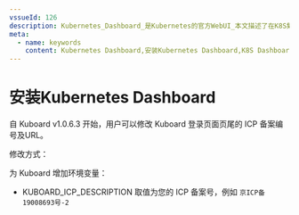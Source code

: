 ```yaml
---
vssueId: 126
description: Kubernetes_Dashboard_是Kubernetes的官方WebUI_本文描述了在K8S集群上安装Kuberentes_Dashboard后_如何修改Kuboard登录页末尾的ICP备案编号
meta:
  - name: keywords
    content: Kubernetes Dashboard,安装Kubernetes Dashboard,K8S Dashboard,K8S管理界面
---
```


# 安装Kubernetes Dashboard

<AdSenseTitle/>

自 Kuboard v1.0.6.3 开始，用户可以修改 Kuboard 登录页面页尾的 ICP 备案编号及URL。

修改方式：

为 Kuboard 增加环境变量：
* KUBOARD_ICP_DESCRIPTION  取值为您的 ICP 备案号，例如 `京ICP备19008693号-2`
